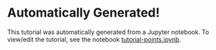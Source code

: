 # Automatically Generated!

This tutorial was automatically generated from a Jupyter notebook.
To view/edit the tutorial, see the notebook [tutorial-points.ipynb](../notebooks/2-tutorial-points.ipynb).

